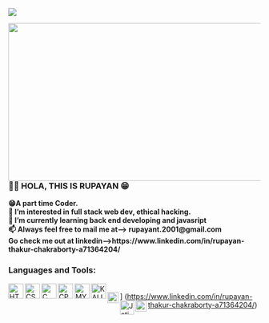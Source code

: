<p align="left"> <img src="https://komarev.com/ghpvc/?username=Jazzboy-12&label=Profile%20views&color=0e75b6&style=flat" /> </p>
<img align='right' src='https://github.com/Jazzboy-12/Jazzboy-12/blob/main/Images/ngnl.gif' width='560' height="315">
 
 <h3>👋😎 HOLA, THIS IS RUPAYAN 😁</h3>
 <b>
😁A part time Coder.<br>
👀 I’m interested in full stack web dev, ethical hacking.<br>
🌱 I’m currently learning back end developing and javasript<br>
📫 Always feel free to mail me at--> rupayant.2001@gmail.com<br>
Go check me out at linkedin-->https://www.linkedin.com/in/rupayan-thakur-chakraborty-a71364204/<br>
</b>

### Languages and Tools: 

[<img align="left" alt="HTML" width="30px" src="https://github.com/Jazzboy-12/Jazzboy-12/blob/main/Images/html.svg" />](https://html.com/)

[<img align="left" alt="CSS" width="30px" src="https://github.com/Jazzboy-12/Jazzboy-12/blob/main/Images/css.png" />](https://www.w3schools.com/css/)

[<img align="left" alt="C" width="30px" src="https://github.com/Jazzboy-12/Jazzboy-12/blob/main/Images/c-original.svg" />](https://www.cprogramming.com/)

[<img align="left" alt="CPP" width="30px" src="https://github.com/Jazzboy-12/Jazzboy-12/blob/main/Images/cpp.svg" />](https://www.cplusplus.com/)

[<img align="left" alt="MY SQL" width="30px" src="https://github.com/Jazzboy-12/Jazzboy-12/blob/main/Images/sql.svg" />](https://www.mysql.com/)

[<img align="left" alt="KALI OS" width="30px" src="https://github.com/Jazzboy-12/Jazzboy-12/blob/main/Images/kali.png" />](https://www.kali.org/)
<br>
<img align="left" alt="Jatin Motwani | LinkedIn" width="22px" src="https://github.com/Jazzboy-12/Jazzboy-12/blob/main/Images/linkedin.png" />] (https://www.linkedin.com/in/rupayan-thakur-chakraborty-a71364204/)
[<img align="left" alt="Jatin Motwani | YouTube" width="28px" src="https://github.com/Jazzboy-12/Jazzboy-12/blob/main/Images/youtube.png" />](https://www.youtube.com/channel/UCywIMaJeFsaalqwYlu5r_0w)
[<img align="left" alt="Jatin Motwani | Discord" width="22px" src="https://github.com/Jazzboy-12/Jazzboy-12/blob/main/Images/discord.png" />](https://discordapp.com/users/770734482625134592/)
